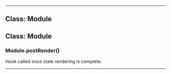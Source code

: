 <!---->
<!--# Global-->
<!---->





* * *

## Class: Module



## Class: Module


### Module.postRender() 

Hook called once state rendering is complete.




* * *










